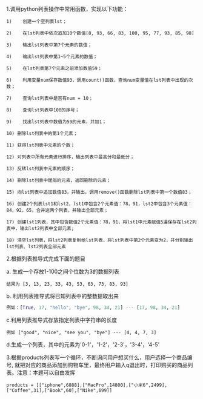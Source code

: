 1.调用python列表操作中常用函数，实现以下功能：

```
1)    创建一个空列表lst；

2)    在lst列表中依次追加10个数值[8, 93, 66, 83, 100, 95, 77, 93, 85, 98]

3)    输出lst列表中第7个元素的数值；

4)    输出lst列表中第1~5个元素的数值；

5)    在lst列表第7个元素之前添加数值59；

6)    利用变量num保存数值93，调用count()函数，查询num变量值在lst列表中出现的次数；

7)    查询lst列表中是否有num = 10；

8)    查询lst列表中100的序号；

9)    找出lst列表中数值为59的元素，并加1；

10) 删除lst列表中的第1个元素；

11) 获得lst列表中元素的个数；

12) 对列表中所有元素进行排序，输出列表中最高分和最低分；

13) 反转lst列表中元素的顺序；

14) 删除lst列表中尾部的元素，返回删除的元素；

15) 向lst列表中追加数值83，并输出。调用remove()函数删除lst列表中第一个数值83；

16) 创建2个列表lst1和lst2，lst1中包含2个元素值：78，91，lst2中包含3个元素值：84，92，65，合并这两个列表，并输出全部元素；

17) 创建lst1列表，其中包含数值2个元素值：78，91，将lst1中元素赋值5遍保存在lst2列表中，输出lst2列表中全部元素;

18) 清空lst列表，将lst2列表复制给lst列表，将lst列表中第2个元素变为2，并分别输出lst列表、lst2列表全部元素
```
2.根据列表推导式完成下面的题目

a. 生成一个存放1-100之间个位数为3的数据列表

```
结果为 [3, 13, 23, 33, 43, 53, 63, 73, 83, 93]
```

b. 利用列表推导式将已知列表中的整数提取出来

```python
例如：[True, 17, "hello", "bye", 98, 34, 21] --- [17, 98, 34, 21]
```

c.利用列表推导式存放指定列表中字符串的长度

```
例如 ["good", "nice", "see you", "bye"] --- [4, 4, 7, 3]
```

d.生成一个列表，其中的元素为'0-1'，'1-2'，'2-3'，'3-4'，'4-5'

3.根据products列表写一个循环，不断询问用户想买什么，用户选择一个商品编号,
就把对应的商品添加到购物车里，最终用户输入q退出时，打印购买的商品列表。注意：本题可以自由发挥

```
products = [["iphone",6888],["MacPro",14800],["小米6",2499],["Coffee",31],["Book",60],["Nike",699]]
```